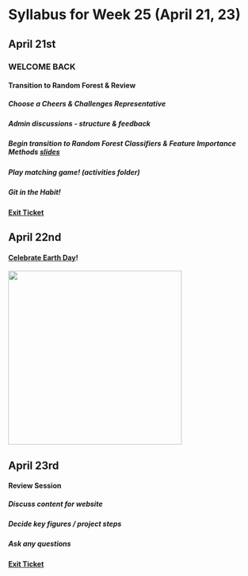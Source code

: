 # Syllabus for Week 25 (April 21, 23)



## April 21st
### WELCOME BACK
#### Transition to Random Forest & Review
##### Choose a Cheers & Challenges Representative
##### Admin discussions - structure & feedback
##### Begin transition to Random Forest Classifiers & Feature Importance Methods [slides](https://docs.google.com/presentation/d/1L3mSm64Xe_3RIaDRKcD-HqcIRJwZwK_m0ebqaLBHcYA/edit?usp=sharing)
##### Play matching game! (activities folder)
##### Git in the Habit!
#### [Exit Ticket](https://docs.google.com/forms/d/e/1FAIpQLSfftMKYctEGVfuiOdgorBKmERJeUBgbRL4rlHf1-kWgpKU_Tg/viewform?usp=sf_link)

## April 22nd
#### [Celebrate Earth Day](https://www.amnh.org/calendar/earthfest-2020)!

<div><div align="left" width=80px>
    <img src="https://160g7a3snajg2i1r662yjd5r-wpengine.netdna-ssl.com/wp-content/uploads/2020/02/Earth-Day-blue-2499-sq-1.png" width="350"">
</div></div>

## April 23rd
#### Review Session
##### Discuss content for website
##### Decide key figures / project steps
##### Ask any questions
#### [Exit Ticket](https://docs.google.com/forms/d/e/1FAIpQLSfftMKYctEGVfuiOdgorBKmERJeUBgbRL4rlHf1-kWgpKU_Tg/viewform?usp=sf_link)
